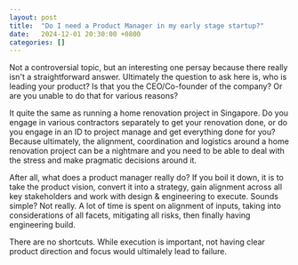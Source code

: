 ```yaml
---
layout: post
title:  "Do I need a Product Manager in my early stage startup?"
date:   2024-12-01 20:30:00 +0800
categories: []
---
```


Not a controversial topic, but an interesting one persay because there really isn't a straightforward answer. Ultimately the question to ask here is, who is leading your product? Is that you the CEO/Co-founder of the company? Or are you unable to do that for various reasons?

It quite the same as running a home renovation project in Singapore. Do you engage in various contractors separately to get your renovation done, or do you engage in an ID to project manage and get everything done for you? Because ultimately, the alignment, coordination and logistics around a home renovation project can be a nightmare and you need to be able to deal with the stress and make pragmatic decisions around it.

After all, what does a product manager really do? If you boil it down, it is to take the product vision, convert it into a strategy, gain alignment across all key stakeholders and work with design & engineering to execute. Sounds simple? Not really. A lot of time is spent on alignment of inputs, taking into considerations of all facets, mitigating all risks, then finally having engineering build.

There are no shortcuts. While execution is important, not having clear product direction and focus would ultimalely lead to failure.